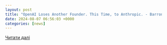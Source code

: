 ```yaml
---
layout: post
title: "OpenAI Loses Another Founder. This Time, to Anthropic. - Barron’s"
date: 2024-08-07 06:56:03 +0000
categories: [news]
---
```


[Читати далі](https://www.barrons.com/articles/openai-founder-amazon-microsoft-google-anthropic-a2b857a1)
